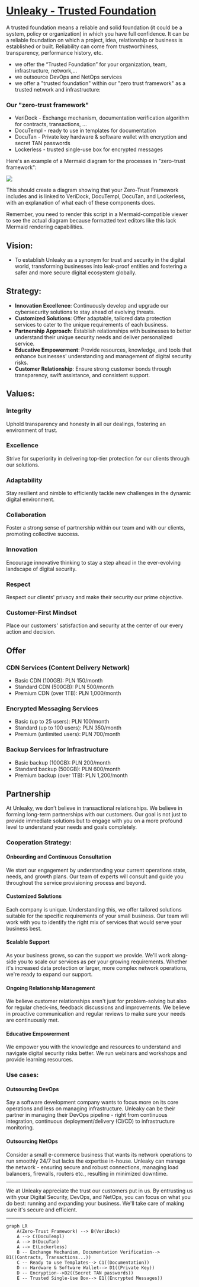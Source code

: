 # [Unleaky - Trusted Foundation](http://www.unleaky.com)

A trusted foundation means a reliable and solid foundation (it could be a system, policy or organization) in which you have full confidence. It can be a reliable foundation on which a project, idea, relationship or business is established or built. Reliability can come from trustworthiness, transparency, performance history, etc.

+ we offer the “Trusted Foundation” for your organization, team, infrastructure, network,…
+ we outsource DevOps and NetOps services
+ we offer a "trusted foundation" within our "zero trust framework" as a trusted network and infrastructure:


### Our "zero-trust framework"

+ VeriDock - Exchange mechanism, documentation verification algorithm for contracts, transactions, ...
+ DocuTempl - ready to use in templates for documentation
+ DocuTan - Private key hardware & software wallet with encryption and secret TAN passwords
+ Lockerless - trusted single-use box for encrypted messages


Here's an example of a Mermaid diagram for the processes in "zero-trust framework":

[![](https://mermaid.ink/img/pako:eNpVUcFqwzAM_RXhw0ghKWzHHAZtkzFYO0bbbTByEYmahiZ2kJ21ofTfp3jpIT7J7-k9PctXlZuCVKxKxvYI622mQc4i-CE20Z476-CFsaGz4dMMougZlsEXcZWY_DQbmz28CgTq9tS09QRP_nHUEzQN1mJAXJO1I7EUAtJLfkRdEmxoKCrbhDDoG9IOXWU0DMMPVe4vPs5jEKyMdoy5syHsGbWVUlg7n89no_lqMN8SFj04A50l8EnRkfXhxWQy5q5LBt0rcnFGJniAnTk4X35jXZPzDxTtB1e_4gVv1E-Uqc65b8eoyVMQ7ChncrBfvEOL1spWC3tXpIPCr5wK2FW6rCn6lKRLc_Erkzmjn_AbWRyWJGIVqoa4waqQb7wOVplyR2ooU7GUBfIpU5m-SR92zux6navYcUeh6tpCUicVyu83Kj5gben2B1RepkM?type=png)](https://mermaid.live/edit#pako:eNpVUcFqwzAM_RXhw0ghKWzHHAZtkzFYO0bbbTByEYmahiZ2kJ21ofTfp3jpIT7J7-k9PctXlZuCVKxKxvYI622mQc4i-CE20Z476-CFsaGz4dMMougZlsEXcZWY_DQbmz28CgTq9tS09QRP_nHUEzQN1mJAXJO1I7EUAtJLfkRdEmxoKCrbhDDoG9IOXWU0DMMPVe4vPs5jEKyMdoy5syHsGbWVUlg7n89no_lqMN8SFj04A50l8EnRkfXhxWQy5q5LBt0rcnFGJniAnTk4X35jXZPzDxTtB1e_4gVv1E-Uqc65b8eoyVMQ7ChncrBfvEOL1spWC3tXpIPCr5wK2FW6rCn6lKRLc_Erkzmjn_AbWRyWJGIVqoa4waqQb7wOVplyR2ooU7GUBfIpU5m-SR92zux6navYcUeh6tpCUicVyu83Kj5gben2B1RepkM)


This should create a diagram showing that your Zero-Trust Framework includes and is linked to VeriDock, DocuTempl, DocuTan, and Lockerless, with an explanation of what each of these components does. 

Remember, you need to render this script in a Mermaid-compatible viewer to see the actual diagram because formatted text editors like this lack Mermaid rendering capabilities.


## Vision: 
+ To establish Unleaky as a synonym for trust and security in the digital world, transforming businesses into leak-proof entities and fostering a safer and more secure digital ecosystem globally.

## Strategy: 

+ **Innovation Excellence**: Continuously develop and upgrade our cybersecurity solutions to stay ahead of evolving threats. 
+ **Customized Solutions**: Offer adaptable, tailored data protection services to cater to the unique requirements of each business. 
+ **Partnership Approach**: Establish relationships with businesses to better understand their unique security needs and deliver personalized service.
+ **Educative Empowerment**: Provide resources, knowledge, and tools that enhance businesses' understanding and management of digital security risks.
+ **Customer Relationship**: Ensure strong customer bonds through transparency, swift assistance, and consistent support.

## Values: 

### Integrity
Uphold transparency and honesty in all our dealings, fostering an environment of trust.

### Excellence
Strive for superiority in delivering top-tier protection for our clients through our solutions.

### Adaptability
Stay resilient and nimble to efficiently tackle new challenges in the dynamic digital environment.

### Collaboration
Foster a strong sense of partnership within our team and with our clients, promoting collective success.

### Innovation
Encourage innovative thinking to stay a step ahead in the ever-evolving landscape of digital security.

### Respect
Respect our clients' privacy and make their security our prime objective.

### Customer-First Mindset
Place our customers' satisfaction and security at the center of our every action and decision.


## Offer

### CDN Services (Content Delivery Network)
- Basic CDN (100GB): PLN 150/month
- Standard CDN (500GB): PLN 500/month
- Premium CDN (over 1TB): PLN 1,000/month

### Encrypted Messaging Services
- Basic (up to 25 users): PLN 100/month
- Standard (up to 100 users): PLN 350/month
- Premium (unlimited users): PLN 700/month

### Backup Services for Infrastructure
- Basic backup (100GB): PLN 200/month
- Standard backup (500GB): PLN 600/month
- Premium backup (over 1TB): PLN 1,200/month


## Partnership

At Unleaky, we don’t believe in transactional relationships. 
We believe in forming long-term partnerships with our customers. 
Our goal is not just to provide immediate solutions but to engage with you on a more profound level to understand your needs and goals completely.

### Cooperation Strategy:

#### Onboarding and Continuous Consultation
We start our engagement by understanding your current operations state, needs, and growth plans. Our team of experts will consult and guide you throughout the service provisioning process and beyond.

#### Customized Solutions
Each company is unique. Understanding this, we offer tailored solutions suitable for the specific requirements of your small business. Our team will work with you to identify the right mix of services that would serve your business best.

#### Scalable Support
As your business grows, so can the support we provide. We'll work along-side you to scale our services as per your growing requirements. Whether it's increased data protection or larger, more complex network operations, we're ready to expand our support.

#### Ongoing Relationship Management
We believe customer relationships aren't just for problem-solving but also for regular check-ins, feedback discussions and improvements. We believe in proactive communication and regular reviews to make sure your needs are continuously met.

#### Educative Empowerment
We empower you with the knowledge and resources to understand and navigate digital security risks better. We run webinars and workshops and provide learning resources.



### Use cases:

#### Outsourcing DevOps
Say a software development company wants to focus more on its core operations and less on managing infrastructure. 
Unleaky can be their partner in managing their DevOps pipeline - right from continuous integration, continuous deployment/delivery (CI/CD) to infrastructure monitoring.

#### Outsourcing NetOps
Consider a small e-commerce business that wants its network operations to run smoothly 24/7 but lacks the expertise in-house. 
Unleaky can manage the network - ensuring secure and robust connections, managing load balancers, firewalls, routers etc., resulting in minimized downtime.

---

We at Unleaky appreciate the trust our customers put in us. 
By entrusting us with your Digital Security, DevOps, and NetOps, you can focus on what you do best: running and expanding your business. 
We'll take care of making sure it's secure and efficient.



---


```mermaid
graph LR
    A(Zero-Trust Framework) --> B(VeriDock)
    A --> C(DocuTempl)
    A --> D(DocuTan)
    A --> E(Lockerless)
    B -- Exchange Mechanism, Documentation Verification--> B1((Contracts, Transactions...))
    C -- Ready to use Templates--> C1((Documentation))
    D -- Hardware & Software Wallet--> D1((Private Key))
    D -- Encryption-->D2((Secret TAN passwords))
    E -- Trusted Single-Use Box--> E1((Encrypted Messages))
```
